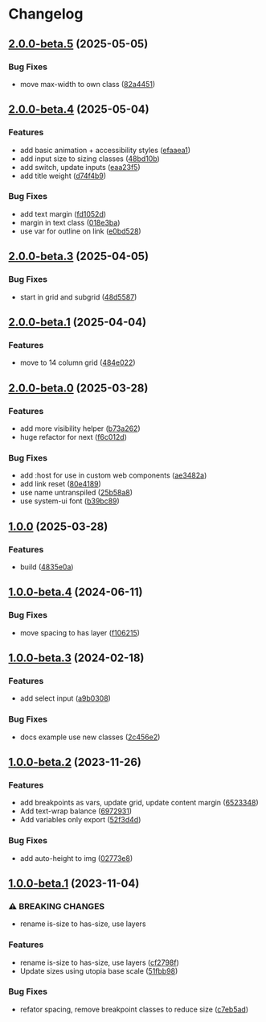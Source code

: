 # Changelog

## [2.0.0-beta.5](https://github.com/JuKra00/cleacss/compare/v2.0.0-beta.4...v2.0.0-beta.5) (2025-05-05)

### Bug Fixes

* move max-width to own class ([82a4451](https://github.com/JuKra00/cleacss/commit/82a445126d6eaf0e07848b260d693a8641c50157))

## [2.0.0-beta.4](https://github.com/JuKra00/cleacss/compare/v2.0.0-beta.3...v2.0.0-beta.4) (2025-05-04)

### Features

* add basic animation + accessibility styles ([efaaea1](https://github.com/JuKra00/cleacss/commit/efaaea103338d44591a6b2aa58582170491a4f87))
* add input size to sizing classes ([48bd10b](https://github.com/JuKra00/cleacss/commit/48bd10b2b0debb723eec52c2b76c09af4539a9b2))
* add switch, update inputs ([eaa23f5](https://github.com/JuKra00/cleacss/commit/eaa23f5cceb573334add1647acb463125b4e9010))
* add title weight ([d74f4b9](https://github.com/JuKra00/cleacss/commit/d74f4b909a64c2208028c25db82c68beef84c5ef))

### Bug Fixes

* add text margin ([fd1052d](https://github.com/JuKra00/cleacss/commit/fd1052d85108c57154a806fdbe020c68e0fc6bba))
* margin in text class ([018e3ba](https://github.com/JuKra00/cleacss/commit/018e3ba2c37bcc8516bd872234748372d34073d4))
* use var for outline on link ([e0bd528](https://github.com/JuKra00/cleacss/commit/e0bd5282be19bc64c144a18d4e97d4c8e53f7752))

## [2.0.0-beta.3](https://github.com/JuKra00/cleacss/compare/v2.0.0-beta.1...v2.0.0-beta.3) (2025-04-05)

### Bug Fixes

* start in grid and subgrid ([48d5587](https://github.com/JuKra00/cleacss/commit/48d558734ec06d761d3000e1a5c5cb844d6e4271))

## [2.0.0-beta.1](https://github.com/JuKra00/cleacss/compare/v2.0.0-beta.0...v2.0.0-beta.1) (2025-04-04)

### Features

* move to 14 column grid ([484e022](https://github.com/JuKra00/cleacss/commit/484e022f5f978c6845d354e9035e6a7ebefcc904))

## [2.0.0-beta.0](https://github.com/JuKra00/cleacss/compare/v1.0.0...v2.0.0-beta.0) (2025-03-28)

### Features

* add more visibility helper ([b73a262](https://github.com/JuKra00/cleacss/commit/b73a262e615409ec6a5116113e297594f473b7ac))
* huge refactor for next ([f6c012d](https://github.com/JuKra00/cleacss/commit/f6c012d239ad8c3e7c0079b059e1a97039fc5242))

### Bug Fixes

* add :host for use in custom web components ([ae3482a](https://github.com/JuKra00/cleacss/commit/ae3482ad73e3935d43d0332ea55c8769eeb81321))
* add link reset ([80e4189](https://github.com/JuKra00/cleacss/commit/80e41890566274beb21df091c7270b11bc7a6395))
* use name untranspiled ([25b58a8](https://github.com/JuKra00/cleacss/commit/25b58a83bc52b2437867a5d21d2ea329305d1c7d))
* use system-ui font ([b39bc89](https://github.com/JuKra00/cleacss/commit/b39bc893762009c9f8726828b94465e913d73c53))

## [1.0.0](https://github.com/JuKra00/cleacss/compare/v1.0.0-beta.4...v1.0.0) (2025-03-28)


### Features

* build ([4835e0a](https://github.com/JuKra00/cleacss/commit/4835e0aec8c9a28d3e20d16cf3d150b1719137b2))

## [1.0.0-beta.4](https://github.com/JuKra00/cleacss/compare/v1.0.0-beta.3...v1.0.0-beta.4) (2024-06-11)


### Bug Fixes

* move spacing to has layer ([f106215](https://github.com/JuKra00/cleacss/commit/f10621532f59c091492f1b26c632638655733131))

## [1.0.0-beta.3](https://github.com/JuKra00/cleacss/compare/v1.0.0-beta.2...v1.0.0-beta.3) (2024-02-18)


### Features

* add select input ([a9b0308](https://github.com/JuKra00/cleacss/commit/a9b0308c621601397002466551b2bbeb0c5c8b57))


### Bug Fixes

* docs example use new classes ([2c456e2](https://github.com/JuKra00/cleacss/commit/2c456e248619ff3e44bbd5fc9fd23070fa70266d))

## [1.0.0-beta.2](https://github.com/JuKra00/cleacss/compare/v1.0.0-beta.1...v1.0.0-beta.2) (2023-11-26)


### Features

* add breakpoints as vars, update grid, update content margin ([6523348](https://github.com/JuKra00/cleacss/commit/6523348a837a694d0eb19b6f7da1254b1354fdb5))
* Add text-wrap balance ([6972931](https://github.com/JuKra00/cleacss/commit/697293181292e1495f0293202c4cd75af385134f))
* Add variables only export ([52f3d4d](https://github.com/JuKra00/cleacss/commit/52f3d4dae2abc16dbdd185de37dd957cd41f08ef))


### Bug Fixes

* add auto-height to img ([02773e8](https://github.com/JuKra00/cleacss/commit/02773e8adc011edfa67bde86cd935fc59587cd4a))

## [1.0.0-beta.1](https://github.com/JuKra00/cleacss/compare/v1.0.0-beta.0...v1.0.0-beta.1) (2023-11-04)


### ⚠ BREAKING CHANGES

* rename is-size to has-size, use layers

### Features

* rename is-size to has-size, use layers ([cf2798f](https://github.com/JuKra00/cleacss/commit/cf2798f421feb3e4071af026d89a0a73432a03a1))
* Update sizes using utopia base scale ([51fbb98](https://github.com/JuKra00/cleacss/commit/51fbb98c40ef955084a29b5e81ccd79270adc9f8))


### Bug Fixes

* refator spacing, remove breakpoint classes to reduce size ([c7eb5ad](https://github.com/JuKra00/cleacss/commit/c7eb5ad7e7375f4019a67b82ec8a2c51f498851b))
